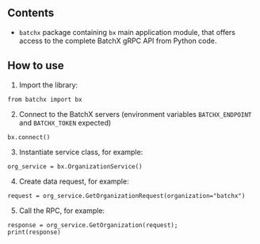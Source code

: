 ## Contents

- `batchx` package containing `bx` main application module, that offers access to the complete BatchX gRPC API from Python code.

## How to use

1. Import the library:
```
from batchx import bx
```

2. Connect to the BatchX servers (environment variables `BATCHX_ENDPOINT` and `BATCHX_TOKEN` expected)
```
bx.connect()
```

3. Instantiate service class, for example:
```
org_service = bx.OrganizationService()
```

4. Create data request, for example:
```
request = org_service.GetOrganizationRequest(organization="batchx")
```

5. Call the RPC, for example:
```
response = org_service.GetOrganization(request);
print(response)
```
